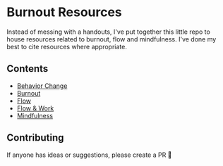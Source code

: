 # Burnout Resources

Instead of messing with a handouts, I've put together this little repo to  house resources related to burnout, flow and mindfulness. I've done my best to cite resources where appropriate.

## Contents

- [Behavior Change](behavior_change.md)
- [Burnout](burnout.md)
- [Flow](flow.md)
- [Flow & Work](flow_and_work.md)
- [Mindfulness](mindfulness.md)

## Contributing

If anyone has ideas or suggestions, please create a PR 🙂
